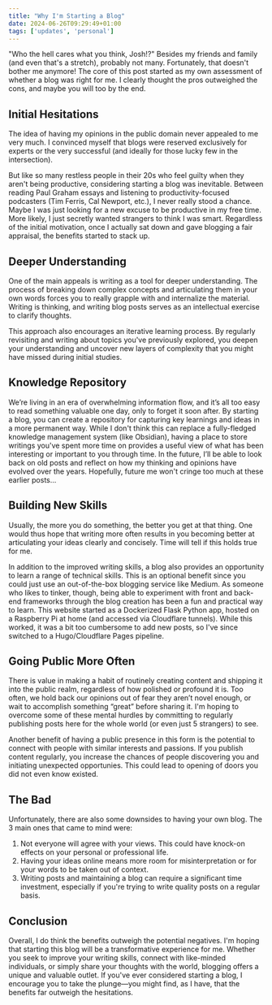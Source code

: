 ```yaml
---
title: "Why I'm Starting a Blog"
date: 2024-06-26T09:29:49+01:00
tags: ['updates', 'personal']
---
```


"Who the hell cares what you think, Josh!?" Besides my friends and family (and even that's a stretch), probably not many. Fortunately, that doesn't bother me anymore! The core of this post started as my own assessment of whether a blog was right for me. I clearly thought the pros outweighed the cons, and maybe you will too by the end.

## Initial Hesitations

The idea of having my opinions in the public domain never appealed to me very much. I convinced myself that blogs were reserved exclusively for experts or the very successful (and ideally for those lucky few in the intersection).

But like so many restless people in their 20s who feel guilty when they aren't being productive, considering starting a blog was inevitable. Between reading Paul Graham essays and listening to productivity-focused podcasters (Tim Ferris, Cal Newport, etc.), I never really stood a chance. Maybe I was just looking for a new excuse to be productive in my free time. More likely, I just secretly wanted strangers to think I was smart. Regardless of the initial motivation, once I actually sat down and gave blogging a fair appraisal, the benefits started to stack up.

## Deeper Understanding

One of the main appeals is writing as a tool for deeper understanding. The process of breaking down complex concepts and articulating them in your own words forces you to really grapple with and internalize the material. Writing is thinking, and writing blog posts serves as an intellectual exercise to clarify thoughts.

This approach also encourages an iterative learning process. By regularly revisiting and writing about topics you've previously explored, you deepen your understanding and uncover new layers of complexity that you might have missed during initial studies.

## Knowledge Repository

We’re living in an era of overwhelming information flow, and it’s all too easy to read something valuable one day, only to forget it soon after. By starting a blog, you can create a repository for capturing key learnings and ideas in a more permanent way. While I don't think this can replace a fully-fledged knowledge management system (like Obsidian), having a place to store writings you've spent more time on provides a useful view of what has been interesting or important to you through time. In the future, I’ll be able to look back on old posts and reflect on how my thinking and opinions have evolved over the years. Hopefully, future me won't cringe too much at these earlier posts...

## Building New Skills

Usually, the more you do something, the better you get at that thing. One would thus hope that writing more often results in you becoming better at articulating your ideas clearly and concisely. Time will tell if this holds true for me.

In addition to the improved writing skills, a blog also provides an opportunity to learn a range of technical skills. This is an optional benefit since you could just use an out-of-the-box blogging service like Medium. As someone who likes to tinker, though, being able to experiment with front and back-end frameworks through the blog creation has been a fun and practical way to learn. This website started as a Dockerized Flask Python app, hosted on a Raspberry Pi at home (and accessed via Cloudflare tunnels). While this worked, it was a bit too cumbersome to add new posts, so I've since switched to a Hugo/Cloudflare Pages pipeline.

## Going Public More Often

There is value in making a habit of routinely creating content and shipping it into the public realm, regardless of how polished or profound it is. Too often, we hold back our opinions out of fear they aren’t novel enough, or wait to accomplish something “great” before sharing it. I'm hoping to overcome some of these mental hurdles by committing to regularly publishing posts here for the whole world (or even just 5 strangers) to see.

Another benefit of having a public presence in this form is the potential to connect with people with similar interests and passions. If you publish content regularly, you increase the chances of people discovering you and initiating unexpected opportunies. This could lead to opening of doors you did not even know existed.

## The Bad

Unfortunately, there are also some downsides to having your own blog. The 3 main ones that came to mind were:

1. Not everyone will agree with your views. This could have knock-on effects on your personal or professional life.
2. Having your ideas online means more room for misinterpretation or for your words to be taken out of context.
3. Writing posts and maintaining a blog can require a significant time investment, especially if you're trying to write quality posts on a regular basis.

## Conclusion

Overall, I do think the benefits outweigh the potential negatives. I'm hoping that starting this blog will be a transformative experience for me. Whether you seek to improve your writing skills, connect with like-minded individuals, or simply share your thoughts with the world, blogging offers a unique and valuable outlet. If you've ever considered starting a blog, I encourage you to take the plunge—you might find, as I have, that the benefits far outweigh the hesitations.


